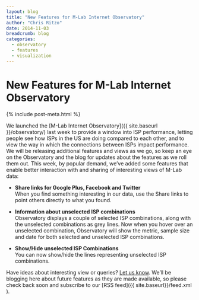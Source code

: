 ```yaml
---
layout: blog
title: "New Features for M-Lab Internet Observatory"
author: "Chris Ritzo"
date: 2014-11-03
breadcrumb: blog
categories:
  - observatory
  - features
  - visualization
---
```


# New Features for M-Lab Internet Observatory
{% include post-meta.html %}

We launched the [M-Lab Internet Observatory]({{ site.baseurl }}/observatory/) last week to provide a window into ISP performance, letting people see how ISPs in the US are doing compared to each other, and to view the way in which the connections between ISPs impact performance. We will be releasing additional features and views as we go, so keep an eye on the Observatory and the blog for updates about the features as we roll them out. This week, by popular demand, we’ve added some features that enable better interaction with and sharing of interesting views of M-Lab data:

<!--more-->

- **Share links for Google Plus, Facebook and Twitter** <br/>
When you find something interesting in our data, use the Share links to point others directly to what you found.

- **Information about unselected ISP combinations** <br/>
Observatory displays a couple of selected ISP combinations, along with the unselected combinations as grey lines. Now when you hover over an unselected combination, Observatory will show the metric, sample size and date for both selected and unselected ISP combinations.

- **Show/Hide unselected ISP Combinations** <br/>
You can now show/hide the lines representing unselected ISP combinations.

Have ideas about interesting view or queries? [Let us know](mailto:discuss@measurementlab.net). We’ll be blogging here about future features as they are made available, so please check back soon and subscribe to our [RSS feed]({{ site.baseurl}}/feed.xml ).
